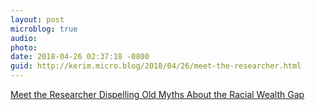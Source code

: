 ```yaml
---
layout: post
microblog: true
audio: 
photo: 
date: 2018-04-26 02:37:18 -0800
guid: http://kerim.micro.blog/2018/04/26/meet-the-researcher.html
---
```

[Meet the Researcher Dispelling Old Myths About the Racial Wealth Gap](http://psmag.com/economics/meet-the-researcher-dispelling-old-myths-about-the-racial-wealth-gap)
